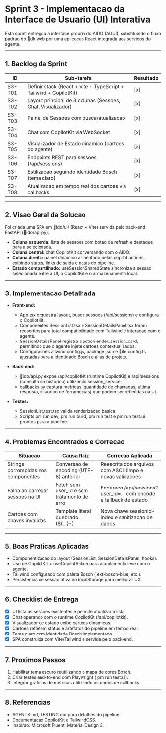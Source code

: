 ﻿# Sprint 3 - Implementacao da Interface de Usuario (UI) Interativa

Esta sprint entregou a interface propria do AIDO (AGUI), substituindo o fluxo padrao do dk web por uma aplicacao React integrada aos servicos do agente.

---

## 1. Backlog da Sprint

| ID | Sub-tarefa | Resultado |
| --- | --- | --- |
| S3-T01 | Definir stack (React + Vite + TypeScript + Tailwind + CopilotKit) | [x] |
| S3-T02 | Layout principal de 3 colunas (Sessoes, Chat, Visualizador) | [x] |
| S3-T03 | Painel de Sessoes com busca/atualizacao | [x] |
| S3-T04 | Chat com CopilotKit via WebSocket | [x] |
| S3-T05 | Visualizador de Estado dinamico (cartoes do agente) | [x] |
| S3-T06 | Endpoints REST para sessoes (/api/sessions) | [x] |
| S3-T07 | Estilizacao seguindo identidade Bosch (tema claro) | [x] |
| S3-T08 | Atualizacao em tempo real dos cartoes via callbacks | [x] |

---

## 2. Visao Geral da Solucao

Foi criada uma SPA em ido/ui/ (React + Vite) servida pelo back-end FastAPI (ido/api.py).

- **Coluna esquerda:** lista de sessoes com botao de refresh e destaque para a selecionada.
- **Coluna central:** chat CopilotKit conversando com o AIDO.
- **Coluna direita:** painel dinamico alimentado pelas copilot actions, exibindo status, links de saida e notas do pipeline.
- **Estado compartilhado:** useSessionSharedState sincroniza a sessao selecionada entre a UI, o CopilotKit e o armazenamento local.

---

## 3. Implementacao Detalhada

- **Front-end:**
  - App.tsx orquestra layout, busca sessoes (/api/sessions) e configura o CopilotKit.
  - Componentes SessionList.tsx e SessionDetailsPanel.tsx foram reescritos para total compatibilidade com Tailwind e interacao com o agente.
  - SessionDetailsPanel registra a action ender_session_card, permitindo que o agente injete cartoes contextualizados.
  - Configuracoes 	ailwind.config.js, package.json e ite.config.ts ajustadas para a identidade Bosch e alias de projeto.

- **Back-end:**
  - ido/api.py expoe /api/copilotkit (runtime CopilotKit) e /api/sessions (consulta do historico) utilizando session_service.
  - callbacks.py captura metricas (quantidade de chamadas, ultima resposta, historico de ferramentas) que podem ser refletidas na UI.

- **Testes:**
  - SessionList.test.tsx valida renderizacao basica.
  - Scripts 
pm run dev, 
pm run build, 
pm run test e 
pm run test:ui prontos para a pipeline.

---

## 4. Problemas Encontrados e Correcao

| Situacao | Causa Raiz | Correcao Aplicada |
| --- | --- | --- |
| Strings corrompidas nos componentes | Conversao de encoding (UTF-8) anterior | Reescrita dos arquivos com ASCII limpo e novas validacoes |
| Falha ao carregar sessoes na UI | Fetch sem user_id e sem tratamento de erro | Endereco /api/sessions?user_id=... com encode e fallback de estado |
| Cartoes com chaves invalidas | Template literal quebrado (${...}-) | Nova chave sessionId-index e sanitizacao de dados |

---

## 5. Boas Praticas Aplicadas

- Componentizacao do layout (SessionList, SessionDetailsPanel, hooks).
- Uso de CopilotKit + useCopilotAction para acoplamento leve com o agente.
- Tailwind configurado com paleta Bosch (	ext-bosch-blue, etc.).
- Persistencia de sessao ativa no localStorage para melhorar UX.

---

## 6. Checklist de Entrega

- [x] UI lista as sessoes existentes e permite atualizar a lista.
- [x] Chat operando com o runtime CopilotKit (/api/copilotkit).
- [x] Visualizador de estado exibe cartoes dinamicos.
- [x] Cartoes refletem status e artefatos do pipeline em tempo real.
- [x] Tema claro com identidade Bosch implementado.
- [x] SPA construida com Vite/Tailwind e servida pelo back-end.

---

## 7. Proximos Passos

1. Habilitar tema escuro reutilizando o mapa de cores Bosch.
2. Criar testes end-to-end com Playwright (
pm run test:ui).
3. Integrar graficos de metricas utilizando os dados de callbacks.

---

## 8. Referencias

- AGENTS.md, TESTING.md para detalhes do pipeline.
- Documentacao CopilotKit e TailwindCSS.
- Inspirao: Microsoft Fluent, Material Design 3.

